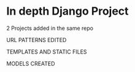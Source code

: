 # In depth Django Project

2 Projects added in the same repo

URL PATTERNS EDITED

TEMPLATES AND STATIC FILES

MODELS CREATED
